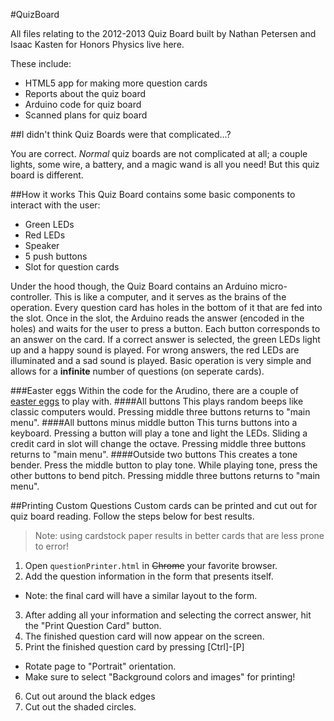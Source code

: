 #QuizBoard

All files relating to the 2012-2013 Quiz Board built by Nathan Petersen and Isaac Kasten for Honors Physics live here.

These include:
 - HTML5 app for making more question cards
 - Reports about the quiz board
 - Arduino code for quiz board
 - Scanned plans for quiz board

##I didn't think Quiz Boards were that complicated...?

You are correct. *Normal* quiz boards are not complicated at all; a couple lights, some wire, a battery, and a magic wand is all you need! But this quiz board is different.

##How it works
This Quiz Board contains some basic components to interact with the user:
 - Green LEDs
 - Red LEDs
 - Speaker
 - 5 push buttons
 - Slot for question cards

Under the hood though, the Quiz Board contains an Arduino micro-controller. This is like a computer, and it serves as the brains of the operation. Every question card has holes in the bottom of it that are fed into the slot. Once in the slot, the Arduino reads the answer (encoded in the holes) and waits for the user to press a button. Each button corresponds to an answer on the card. If a correct answer is selected, the green LEDs light up and a happy sound is played. For wrong answers, the red LEDs are illuminated and a sad sound is played. Basic operation is very simple and allows for a **infinite** number of questions (on seperate cards).

###Easter eggs
Within the code for the Arudino, there are a couple of [easter eggs](http://goo.gl/bLm1HF) to play with.
####All buttons
This plays random beeps like classic computers would. Pressing middle three buttons returns to "main menu".
####All buttons minus middle button
This turns buttons into a keyboard. Pressing a button will play a tone and light the LEDs. Sliding a credit card in slot will change the octave. Pressing middle three buttons returns to "main menu".
####Outside two buttons
This creates a tone bender. Press the middle button to play tone. While playing tone, press the other buttons to bend pitch. Pressing middle three buttons returns to "main menu".


##Printing Custom Questions
Custom cards can be printed and cut out for quiz board reading. Follow the steps below for best results.

>Note: using cardstock paper results in better cards that are less prone to error!

1. Open `questionPrinter.html` in ~~Chrome~~ your favorite browser.
2. Add the question information in the form that presents itself.
 - Note: the final card will have a similar layout to the form.
3. After adding all your information and selecting the correct answer, hit the "Print Question Card" button.
4. The finished question card will now appear on the screen.
5. Print the finished question card by pressing [Ctrl]-[P]
 - Rotate page to "Portrait" orientation.
 - Make sure to select "Background colors and images" for printing!
6. Cut out around the black edges
7. Cut out the shaded circles.
